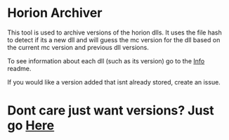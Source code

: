 # Horion Archiver
This tool is used to archive versions of the horion dlls. It uses the file hash to detect if its a new dll and will guess the mc version for the dll based on the current mc version and previous dll versions.

To see information about each dll (such as its version) go to the [Info](info.md) readme.

If you would like a version added that isnt already stored, create an issue.
# Dont care just want versions? Just go [Here](info.md)
